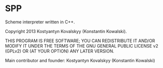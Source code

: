 SPP
===

Scheme interpreter written in C++.

Copyright 2013 Kostyantyn Kovalskyy (Konstantin Kowalski).

THIS PROGRAM IS FREE SOFTWARE; YOU CAN REDISTRIBUTE IT AND/OR MODIFY IT UNDER THE TERMS OF THE GNU GENERAL PUBLIC LICENSE v2 (GPLv2) OR (AT YOUR OPTION) ANY LATER VERSION.

Main contributor and founder: Kostyantyn Kovalskyy (Konstantin Kowalski) <kostya-kow at mail dot ru>

